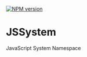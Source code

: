 [![NPM version](https://img.shields.io/npm/v/jssystem.svg)](https://www.npmjs.com/package/jssystem)

# JSSystem
JavaScript System Namespace
